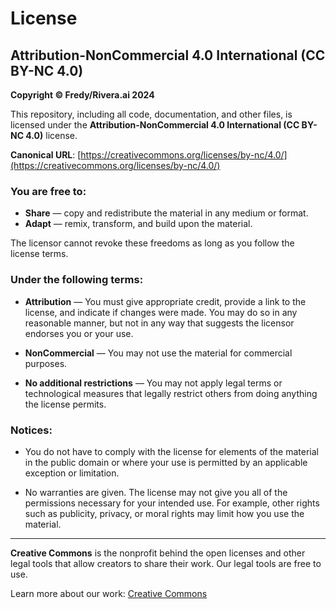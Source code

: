 # License

## Attribution-NonCommercial 4.0 International (CC BY-NC 4.0)

**Copyright © Fredy/Rivera.ai 2024**

This repository, including all code, documentation, and other files, is licensed under the **Attribution-NonCommercial 4.0 International (CC BY-NC 4.0)** license.

**Canonical URL**: [https://creativecommons.org/licenses/by-nc/4.0/](https://creativecommons.org/licenses/by-nc/4.0/)

### You are free to:

- **Share** — copy and redistribute the material in any medium or format.
- **Adapt** — remix, transform, and build upon the material.

The licensor cannot revoke these freedoms as long as you follow the license terms.

### Under the following terms:

- **Attribution** — You must give appropriate credit, provide a link to the license, and indicate if changes were made. You may do so in any reasonable manner, but not in any way that suggests the licensor endorses you or your use.

- **NonCommercial** — You may not use the material for commercial purposes.

- **No additional restrictions** — You may not apply legal terms or technological measures that legally restrict others from doing anything the license permits.

### Notices:

- You do not have to comply with the license for elements of the material in the public domain or where your use is permitted by an applicable exception or limitation.

- No warranties are given. The license may not give you all of the permissions necessary for your intended use. For example, other rights such as publicity, privacy, or moral rights may limit how you use the material.

---

**Creative Commons** is the nonprofit behind the open licenses and other legal tools that allow creators to share their work. Our legal tools are free to use.

Learn more about our work: [Creative Commons](https://creativecommons.org/)
